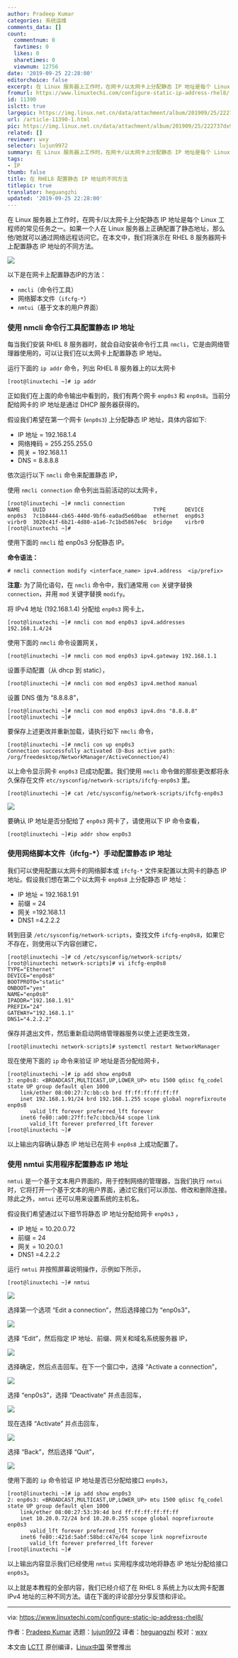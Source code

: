 ```yaml
---
author: Pradeep Kumar
categories: 系统运维
comments_data: []
count:
  commentnum: 0
  favtimes: 0
  likes: 0
  sharetimes: 0
  viewnum: 12756
date: '2019-09-25 22:28:00'
editorchoice: false
excerpt: 在 Linux 服务器上工作时，在网卡/以太网卡上分配静态 IP 地址是每个 Linux 工程师的常见任务之一。
fromurl: https://www.linuxtechi.com/configure-static-ip-address-rhel8/
id: 11390
islctt: true
largepic: https://img.linux.net.cn/data/attachment/album/201909/25/222737dx94bbl9qbhzlfe4.jpg
url: /article-11390-1.html
pic: https://img.linux.net.cn/data/attachment/album/201909/25/222737dx94bbl9qbhzlfe4.jpg.thumb.jpg
related: []
reviewer: wxy
selector: lujun9972
summary: 在 Linux 服务器上工作时，在网卡/以太网卡上分配静态 IP 地址是每个 Linux 工程师的常见任务之一。
tags:
- IP
thumb: false
title: 在 RHEL8 配置静态 IP 地址的不同方法
titlepic: true
translator: heguangzhi
updated: '2019-09-25 22:28:00'
---
```


在 Linux 服务器上工作时，在网卡/以太网卡上分配静态 IP 地址是每个 Linux 工程师的常见任务之一。如果一个人在 Linux 服务器上正确配置了静态地址，那么他/她就可以通过网络远程访问它。在本文中，我们将演示在 RHEL 8 服务器网卡上配置静态 IP 地址的不同方法。


![](/data/attachment/album/201909/25/222737dx94bbl9qbhzlfe4.jpg)


以下是在网卡上配置静态IP的方法：


* `nmcli`（命令行工具）
* 网络脚本文件（`ifcfg-*`）
* `nmtui`（基于文本的用户界面）


### 使用 nmcli 命令行工具配置静态 IP 地址


每当我们安装 RHEL 8 服务器时，就会自动安装命令行工具 `nmcli`，它是由网络管理器使用的，可以让我们在以太网卡上配置静态 IP 地址。


运行下面的 `ip addr` 命令，列出 RHEL 8 服务器上的以太网卡



```
[root@linuxtechi ~]# ip addr
```

正如我们在上面的命令输出中看到的，我们有两个网卡 `enp0s3` 和 `enp0s8`。当前分配给网卡的 IP 地址是通过 DHCP 服务器获得的。


假设我们希望在第一个网卡 (`enp0s3`) 上分配静态 IP 地址，具体内容如下:


* IP 地址 = 192.168.1.4
* 网络掩码 = 255.255.255.0
* 网关 = 192.168.1.1
* DNS = 8.8.8.8


依次运行以下 `nmcli` 命令来配置静态 IP，


使用 `nmcli connection` 命令列出当前活动的以太网卡，



```
[root@linuxtechi ~]# nmcli connection
NAME    UUID                                  TYPE      DEVICE
enp0s3  7c1b8444-cb65-440d-9bf6-ea0ad5e60bae  ethernet  enp0s3
virbr0  3020c41f-6b21-4d80-a1a6-7c1bd5867e6c  bridge    virbr0
[root@linuxtechi ~]#
```

使用下面的 `nmcli` 给 enp0s3 分配静态 IP。


**命令语法：**



```
# nmcli connection modify <interface_name> ipv4.address  <ip/prefix>
```

**注意:** 为了简化语句，在 `nmcli` 命令中，我们通常用 `con` 关键字替换 `connection`，并用 `mod` 关键字替换 `modify`。


将 IPv4 地址 (192.168.1.4) 分配给 `enp0s3` 网卡上，



```
[root@linuxtechi ~]# nmcli con mod enp0s3 ipv4.addresses 192.168.1.4/24
```

使用下面的 `nmcli` 命令设置网关，



```
[root@linuxtechi ~]# nmcli con mod enp0s3 ipv4.gateway 192.168.1.1
```

设置手动配置（从 dhcp 到 static），



```
[root@linuxtechi ~]# nmcli con mod enp0s3 ipv4.method manual
```

设置 DNS 值为 “8.8.8.8”，



```
[root@linuxtechi ~]# nmcli con mod enp0s3 ipv4.dns "8.8.8.8"
[root@linuxtechi ~]#
```

要保存上述更改并重新加载，请执行如下 `nmcli` 命令，



```
[root@linuxtechi ~]# nmcli con up enp0s3
Connection successfully activated (D-Bus active path: /org/freedesktop/NetworkManager/ActiveConnection/4)
```

以上命令显示网卡 `enp0s3` 已成功配置。我们使用 `nmcli` 命令做的那些更改都将永久保存在文件 `etc/sysconfig/network-scripts/ifcfg-enp0s3` 里。



```
[root@linuxtechi ~]# cat /etc/sysconfig/network-scripts/ifcfg-enp0s3
```

![](/data/attachment/album/201909/25/223405resufmm3ujr9ucnm.jpg)


要确认 IP 地址是否分配给了 `enp0s3` 网卡了，请使用以下 IP 命令查看，



```
[root@linuxtechi ~]#ip addr show enp0s3
```

### 使用网络脚本文件（ifcfg-\*）手动配置静态 IP 地址


我们可以使用配置以太网卡的网络脚本或 `ifcfg-*` 文件来配置以太网卡的静态 IP 地址。假设我们想在第二个以太网卡 `enp0s8` 上分配静态 IP 地址：


* IP 地址 = 192.168.1.91
* 前缀 = 24
* 网关 =192.168.1.1
* DNS1 =4.2.2.2


转到目录 `/etc/sysconfig/network-scripts`，查找文件 `ifcfg-enp0s8`，如果它不存在，则使用以下内容创建它，



```
[root@linuxtechi ~]# cd /etc/sysconfig/network-scripts/
[root@linuxtechi network-scripts]# vi ifcfg-enp0s8
TYPE="Ethernet"
DEVICE="enp0s8"
BOOTPROTO="static"
ONBOOT="yes"
NAME="enp0s8"
IPADDR="192.168.1.91"
PREFIX="24"
GATEWAY="192.168.1.1"
DNS1="4.2.2.2"
```

保存并退出文件，然后重新启动网络管理器服务以使上述更改生效，



```
[root@linuxtechi network-scripts]# systemctl restart NetworkManager
```

现在使用下面的 `ip` 命令来验证 IP 地址是否分配给网卡，



```
[root@linuxtechi ~]# ip add show enp0s8
3: enp0s8: <BROADCAST,MULTICAST,UP,LOWER_UP> mtu 1500 qdisc fq_codel state UP group default qlen 1000
    link/ether 08:00:27:7c:bb:cb brd ff:ff:ff:ff:ff:ff
    inet 192.168.1.91/24 brd 192.168.1.255 scope global noprefixroute enp0s8
       valid_lft forever preferred_lft forever
    inet6 fe80::a00:27ff:fe7c:bbcb/64 scope link
       valid_lft forever preferred_lft forever
[root@linuxtechi ~]#
```

以上输出内容确认静态 IP 地址已在网卡 `enp0s8` 上成功配置了。


### 使用 nmtui 实用程序配置静态 IP 地址


`nmtui` 是一个基于文本用户界面的，用于控制网络的管理器，当我们执行 `nmtui` 时，它将打开一个基于文本的用户界面，通过它我们可以添加、修改和删除连接。除此之外，`nmtui` 还可以用来设置系统的主机名。


假设我们希望通过以下细节将静态 IP 地址分配给网卡 `enp0s3` ，


* IP 地址 = 10.20.0.72
* 前缀 = 24
* 网关 = 10.20.0.1
* DNS1 =4.2.2.2


运行 `nmtui` 并按照屏幕说明操作，示例如下所示，



```
[root@linuxtechi ~]# nmtui
```

![](/data/attachment/album/201909/25/223430jpikvncdovq7ov7a.jpg)


选择第一个选项 “Edit a connection”，然后选择接口为 “enp0s3”，


![](/data/attachment/album/201909/25/223452dk23z2ok0l2v85c2.jpg)


选择 “Edit”，然后指定 IP 地址、前缀、网关和域名系统服务器 IP，


![](/data/attachment/album/201909/25/223519n3eyh7nsbxbfhdyz.jpg)


选择确定，然后点击回车。在下一个窗口中，选择 “Activate a connection”，


![](/data/attachment/album/201909/25/223542lxmdivknodlb87n8.jpg)


选择 “enp0s3”，选择 “Deactivate” 并点击回车，


![](/data/attachment/album/201909/25/223610n54cbdsbps55dsz4.jpg)


现在选择 “Activate” 并点击回车，


![](/data/attachment/album/201909/25/223654yr0lpwylyg902r98.jpg)


选择 “Back”，然后选择 “Quit”，


![](/data/attachment/album/201909/25/223716mazhfggoi3ajkkz0.jpg)


使用下面的 `ip` 命令验证 IP 地址是否已分配给接口 `enp0s3`，



```
[root@linuxtechi ~]# ip add show enp0s3
2: enp0s3: <BROADCAST,MULTICAST,UP,LOWER_UP> mtu 1500 qdisc fq_codel state UP group default qlen 1000
    link/ether 08:00:27:53:39:4d brd ff:ff:ff:ff:ff:ff
    inet 10.20.0.72/24 brd 10.20.0.255 scope global noprefixroute enp0s3
       valid_lft forever preferred_lft forever
    inet6 fe80::421d:5abf:58bd:c47e/64 scope link noprefixroute
       valid_lft forever preferred_lft forever
[root@linuxtechi ~]#
```

以上输出内容显示我们已经使用 `nmtui` 实用程序成功地将静态 IP 地址分配给接口 `enp0s3`。


以上就是本教程的全部内容，我们已经介绍了在 RHEL 8 系统上为以太网卡配置 IPv4 地址的三种不同方法。请在下面的评论部分分享反馈和评论。




---


via: <https://www.linuxtechi.com/configure-static-ip-address-rhel8/>


作者：[Pradeep Kumar](https://www.linuxtechi.com/author/pradeep/) 选题：[lujun9972](https://github.com/lujun9972) 译者：[heguangzhi](https://github.com/heguangzhi) 校对：[wxy](https://github.com/wxy)


本文由 [LCTT](https://github.com/LCTT/TranslateProject) 原创编译，[Linux中国](https://linux.cn/) 荣誉推出